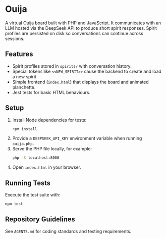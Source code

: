 # Ouija

A virtual Ouija board built with PHP and JavaScript. It communicates with an LLM hosted via the DeepSeek API to produce short spirit responses. Spirit profiles are persisted on disk so conversations can continue across sessions.

## Features
- Spirit profiles stored in `spirits/` with conversation history.
- Special tokens like `<<NEW_SPIRIT>>` cause the backend to create and load a new spirit.
- Simple frontend (`index.html`) that displays the board and animated planchette.
- Jest tests for basic HTML behaviours.

## Setup
1. Install Node dependencies for tests:
   ```bash
   npm install
   ```
2. Provide a `DEEPSEEK_API_KEY` environment variable when running `ouija.php`.
3. Serve the PHP file locally, for example:
   ```bash
   php -S localhost:8000
   ```
4. Open `index.html` in your browser.

## Running Tests
Execute the test suite with:
```bash
npm test
```

## Repository Guidelines
See `AGENTS.md` for coding standards and testing requirements.
